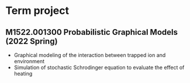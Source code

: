 # Term project
## M1522.001300 Probabilistic Graphical Models (2022 Spring)
- Graphical modeling of the interaction between trapped ion and environment
- Simulation of stochastic Schrodinger equation to evaluate the effect of heating
